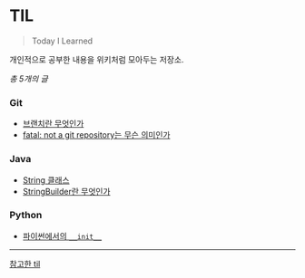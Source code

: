 # TIL
> Today I Learned

개인적으로 공부한 내용을 위키처럼 모아두는 저장소.

_총 5개의 글_


### Git
- [브랜치란 무엇인가](https://github.com/river20s/TIL/blob/main/Git/%EB%B8%8C%EB%9E%9C%EC%B9%98%EB%9E%80-%EB%AC%B4%EC%97%87%EC%9D%B8%EA%B0%80.md)
- [fatal: not a git repository는 무슨 의미인가](https://github.com/river20s/TIL/blob/main/Git/fatal:-not-a-git-repository-%EB%8A%94-%EB%AC%B4%EC%8A%A8-%EC%9D%98%EB%AF%B8%EC%9D%B8%EA%B0%80.md)

### Java
- [String 클래스](https://github.com/river20s/TIL/blob/main/Java/String-%ED%81%B4%EB%9E%98%EC%8A%A4.md)
- [StringBuilder란 무엇인가](https://github.com/river20s/TIL/blob/main/Java/StringBuilder%EB%9E%80-%EB%AC%B4%EC%97%87%EC%9D%B8%EA%B0%80.md)

### Python
- [파이썬에서의 `__init__`](https://github.com/river20s/TIL/commit/4bde1f46044e97968fa1521abc0d579560e09c2b)

  
---
[참고한 til](https://github.com/jbranchaud/til)
